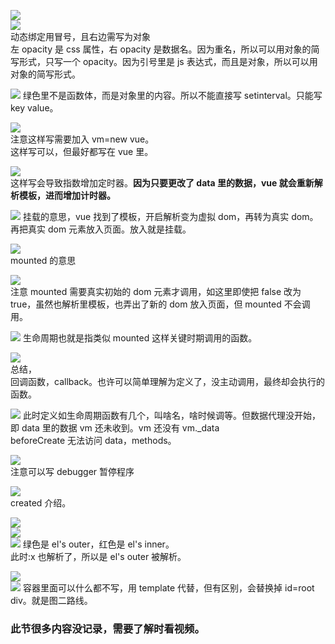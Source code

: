 ![](./img/2022-07-03-18-12-46.png)  
![](./img/2022-07-03-18-13-45.png)  
动态绑定用冒号，且右边需写为对象  
左 opacity 是 css 属性，右 opacity 是数据名。因为重名，所以可以用对象的简写形式，只写一个 opacity。因为引号里是 js 表达式，而且是对象，所以可以用对象的简写形式。

![](./img/2022-07-03-18-17-54.png)
绿色里不是函数体，而是对象里的内容。所以不能直接写 setinterval。只能写 key value。

![](./img/2022-07-03-18-23-26.png)  
注意这样写需要加入 vm=new vue。  
这样写可以，但最好都写在 vue 里。

![](./img/2022-07-03-18-29-57.png)  
这样写会导致指数增加定时器。**因为只要更改了 data 里的数据，vue 就会重新解析模板，进而增加计时器。**

![](./img/2022-07-03-18-35-32.png)
挂载的意思，vue 找到了模板，开启解析变为虚拟 dom，再转为真实 dom。再把真实 dom 元素放入页面。放入就是挂载。

![](./img/2022-07-03-18-38-44.png)  
mounted 的意思

![](./img/2022-07-03-18-40-18.png)  
注意 mounted 需要真实初始的 dom 元素才调用，如这里即使把 false 改为 true，虽然也解析里模板，也弄出了新的 dom 放入页面，但 mounted 不会调用。

![](./img/2022-07-03-18-44-49.png)
生命周期也就是指类似 mounted 这样关键时期调用的函数。

![](./img/2022-07-03-18-47-32.png)  
总结，  
回调函数，callback。也许可以简单理解为定义了，没主动调用，最终却会执行的函数。

![](./img/2022-07-03-19-09-12.png)
此时定义如生命周期函数有几个，叫啥名，啥时候调等。但数据代理没开始，即 data 里的数据 vm 还未收到。vm 还没有 vm.\_data  
beforeCreate 无法访问 data，methods。

![](./img/2022-07-03-19-12-05.png)  
注意可以写 debugger 暂停程序

![](./img/2022-07-03-19-15-15.png)  
created 介绍。

![](./img/2022-07-03-19-21-11.png)  
![](./img/2022-07-03-19-17-31.png)  
![](./img/2022-07-03-19-20-04.png)
绿色是 el's outer，红色是 el's inner。  
此时:x 也解析了，所以是 el's outer 被解析。

![](./img/2022-07-03-21-20-45.png)  
![](./img/2022-07-03-21-23-07.png)
容器里面可以什么都不写，用 template 代替，但有区别，会替换掉 id=root div。就是图二路线。

### 此节很多内容没记录，需要了解时看视频。
